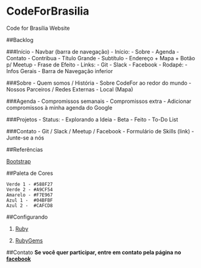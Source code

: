 # CodeForBrasilia
Code for Brasília Website

##Backlog

###Início
    - Navbar (barra de navegação)
    - Início:
        - Sobre
        - Agenda
        - Contato
        - Contribua
    - Título Grande
    - Subtítulo
    - Endereço + Mapa + Botão p/ Meetup
    - Frase de Efeito
    - Links:
        - Git
        - Slack
        - Facebook
    - Rodapé:
        - Infos Gerais
        - Barra de Navegação inferior

###Sobre
    - Quem somos / História
    - Sobre CodeFor ao redor do mundo
    - Nossos Parceiros / Redes Externas
    - Local (Mapa)

###Agenda
    - Compromissos semanais
    - Compromissos extra
    - Adicionar compromissos à minha agenda do Google

###Projetos
    - Status:
        - Explorando a Ideia
        - Beta
        - Feito
    - To-Do List

###Contato
    - Git / Slack / Meetup / Facebook
    - Formulário de Skills (link) - Junte-se a nós

##Referências

[Bootstrap](https://startbootstrap.com/template-overviews/clean-blog/)

##Paleta de Cores

```
Verde 1 - #588F27
Verde 2 - #A9CF54
Amarelo - #F7E967
Azul 1 -  #04BFBF
Azul 2 -  #CAFCD8
```

##Configurando

1. [Ruby](https://www.ruby-lang.org/pt/documentation/installation/)

2. [RubyGems](https://rubygems.org/pages/download/#formats)

##Contato
**Se você quer participar, entre em contato pela página no [facebook](https://www.facebook.com/CodeForBrasilia/)**
